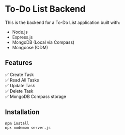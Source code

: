 ﻿
# To-Do List Backend

This is the backend for a To-Do List application built with:
- Node.js
- Express.js
- MongoDB (Local via Compass)
- Mongoose (ODM)

## Features
✅ Create Task  
✅ Read All Tasks  
✅ Update Task  
✅ Delete Task  
✅ MongoDB Compass storage

## Installation
```bash
npm install
npx nodemon server.js
